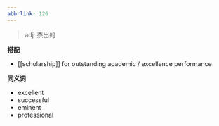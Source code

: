 ```yaml
---
abbrlink: 126
---
```

> adj. 杰出的

**搭配**

-  [[scholarship]] for outstanding academic / excellence performance

**同义词**

- excellent
- successful
- eminent
- professional

